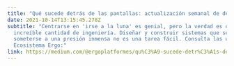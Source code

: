 ```yaml
---
title: "Qué sucede detrás de las pantallas: actualización semanal de desarrolladores de Ergo 13 de Octubre"
date: 2021-10-14T13:15:45.278Z
subtitle: "Centrarse en 'irse a la luna' es genial, pero la verdad es que un cohete requiere
  increíble cantidad de ingeniería. Diseñar y construir sistemas que sean capaces de
  someterse a una presión inmensa no es una tarea fácil. Consulta las últimas actualizaciones en
  Ecosistema Ergo:"
link: https://medium.com/@ergoplatformes/qu%C3%A9-sucede-detr%C3%A1s-de-las-pantallas-actualizaci%C3%B3n-semanal-de-desarrolladores-de-ergo-13-de-octubre-ea73eb06bc5d
---
```

